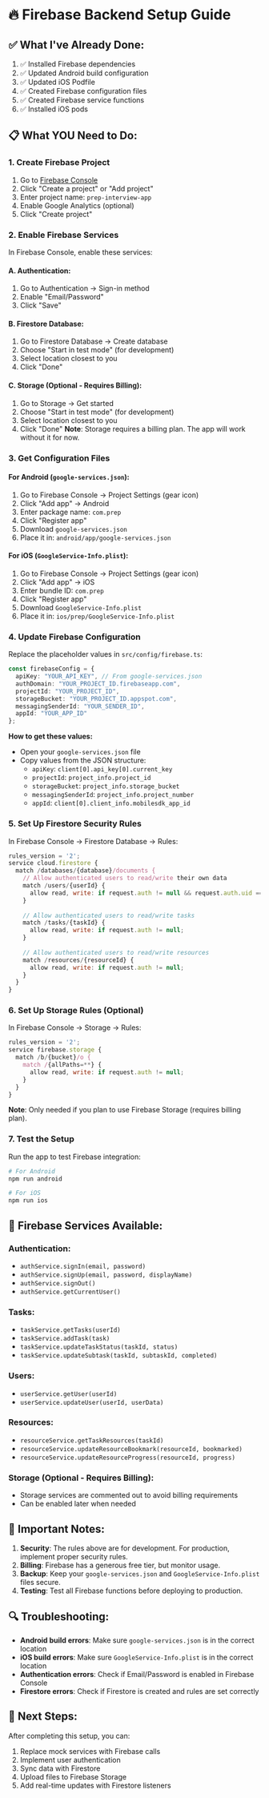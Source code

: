 # 🔥 Firebase Backend Setup Guide

## ✅ **What I've Already Done:**

1. ✅ Installed Firebase dependencies
2. ✅ Updated Android build configuration
3. ✅ Updated iOS Podfile
4. ✅ Created Firebase configuration files
5. ✅ Created Firebase service functions
6. ✅ Installed iOS pods

## 📋 **What YOU Need to Do:**

### 1. **Create Firebase Project**

1. Go to [Firebase Console](https://console.firebase.google.com/)
2. Click "Create a project" or "Add project"
3. Enter project name: `prep-interview-app`
4. Enable Google Analytics (optional)
5. Click "Create project"

### 2. **Enable Firebase Services**

In Firebase Console, enable these services:

#### **A. Authentication:**
1. Go to Authentication → Sign-in method
2. Enable "Email/Password"
3. Click "Save"

#### **B. Firestore Database:**
1. Go to Firestore Database → Create database
2. Choose "Start in test mode" (for development)
3. Select location closest to you
4. Click "Done"

#### **C. Storage (Optional - Requires Billing):**
1. Go to Storage → Get started
2. Choose "Start in test mode" (for development)
3. Select location closest to you
4. Click "Done"
**Note**: Storage requires a billing plan. The app will work without it for now.

### 3. **Get Configuration Files**

#### **For Android (`google-services.json`):**
1. Go to Firebase Console → Project Settings (gear icon)
2. Click "Add app" → Android
3. Enter package name: `com.prep`
4. Click "Register app"
5. Download `google-services.json`
6. Place it in: `android/app/google-services.json`

#### **For iOS (`GoogleService-Info.plist`):**
1. Go to Firebase Console → Project Settings (gear icon)
2. Click "Add app" → iOS
3. Enter bundle ID: `com.prep`
4. Click "Register app"
5. Download `GoogleService-Info.plist`
6. Place it in: `ios/prep/GoogleService-Info.plist`

### 4. **Update Firebase Configuration**

Replace the placeholder values in `src/config/firebase.ts`:

```typescript
const firebaseConfig = {
  apiKey: "YOUR_API_KEY", // From google-services.json
  authDomain: "YOUR_PROJECT_ID.firebaseapp.com",
  projectId: "YOUR_PROJECT_ID",
  storageBucket: "YOUR_PROJECT_ID.appspot.com",
  messagingSenderId: "YOUR_SENDER_ID",
  appId: "YOUR_APP_ID"
};
```

**How to get these values:**
- Open your `google-services.json` file
- Copy values from the JSON structure:
  - `apiKey`: `client[0].api_key[0].current_key`
  - `projectId`: `project_info.project_id`
  - `storageBucket`: `project_info.storage_bucket`
  - `messagingSenderId`: `project_info.project_number`
  - `appId`: `client[0].client_info.mobilesdk_app_id`

### 5. **Set Up Firestore Security Rules**

In Firebase Console → Firestore Database → Rules:

```javascript
rules_version = '2';
service cloud.firestore {
  match /databases/{database}/documents {
    // Allow authenticated users to read/write their own data
    match /users/{userId} {
      allow read, write: if request.auth != null && request.auth.uid == userId;
    }
    
    // Allow authenticated users to read/write tasks
    match /tasks/{taskId} {
      allow read, write: if request.auth != null;
    }
    
    // Allow authenticated users to read/write resources
    match /resources/{resourceId} {
      allow read, write: if request.auth != null;
    }
  }
}
```

### 6. **Set Up Storage Rules (Optional)**

In Firebase Console → Storage → Rules:

```javascript
rules_version = '2';
service firebase.storage {
  match /b/{bucket}/o {
    match /{allPaths=**} {
      allow read, write: if request.auth != null;
    }
  }
}
```

**Note**: Only needed if you plan to use Firebase Storage (requires billing plan).

### 7. **Test the Setup**

Run the app to test Firebase integration:

```bash
# For Android
npm run android

# For iOS
npm run ios
```

## 🔧 **Firebase Services Available:**

### **Authentication:**
- `authService.signIn(email, password)`
- `authService.signUp(email, password, displayName)`
- `authService.signOut()`
- `authService.getCurrentUser()`

### **Tasks:**
- `taskService.getTasks(userId)`
- `taskService.addTask(task)`
- `taskService.updateTaskStatus(taskId, status)`
- `taskService.updateSubtask(taskId, subtaskId, completed)`

### **Users:**
- `userService.getUser(userId)`
- `userService.updateUser(userId, userData)`

### **Resources:**
- `resourceService.getTaskResources(taskId)`
- `resourceService.updateResourceBookmark(resourceId, bookmarked)`
- `resourceService.updateResourceProgress(resourceId, progress)`

### **Storage (Optional - Requires Billing):**
- Storage services are commented out to avoid billing requirements
- Can be enabled later when needed

## 🚨 **Important Notes:**

1. **Security**: The rules above are for development. For production, implement proper security rules.
2. **Billing**: Firebase has a generous free tier, but monitor usage.
3. **Backup**: Keep your `google-services.json` and `GoogleService-Info.plist` files secure.
4. **Testing**: Test all Firebase functions before deploying to production.

## 🔍 **Troubleshooting:**

- **Android build errors**: Make sure `google-services.json` is in the correct location
- **iOS build errors**: Make sure `GoogleService-Info.plist` is in the correct location
- **Authentication errors**: Check if Email/Password is enabled in Firebase Console
- **Firestore errors**: Check if Firestore is created and rules are set correctly

## 📱 **Next Steps:**

After completing this setup, you can:
1. Replace mock services with Firebase calls
2. Implement user authentication
3. Sync data with Firestore
4. Upload files to Firebase Storage
5. Add real-time updates with Firestore listeners 